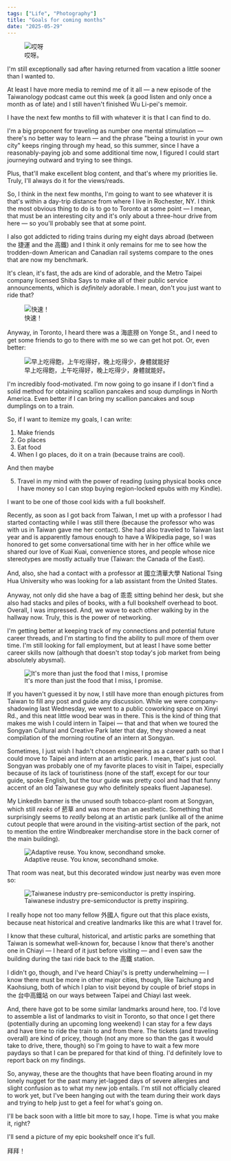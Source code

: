 ```yaml
---
tags: ["Life", "Photography"]
title: "Goals for coming months"
date: "2025-05-29"
---
```


<figure><img src="/posts/goals_for_coming_months/cat.png" alt="哎呀">
  <figcaption>哎呀。</figcaption></figure>

I'm still exceptionally sad after having returned from vacation a little sooner than I wanted to.

<!--more-->

At least I have more media to remind me of it all — a new episode of the Taiwanology podcast came out this week (a good listen and only once a month as of late) and I still haven't finished Wu Li-pei's memoir.

I have the next few months to fill with whatever it is that I can find to do.

I'm a big proponent for traveling as number one mental stimulation — there's no better way to learn — and the phrase "being a tourist in your own city" keeps ringing through my head, so this summer, since I have a reasonably-paying job and some additional time now, I figured I could start journeying outward and trying to see things.

Plus, that'll make excellent blog content, and that's where my priorities lie. Truly, I'll always do it for the views/reads.

So, I think in the next few months, I'm going to want to see whatever it is that's within a day-trip distance from where I live in Rochester, NY. I think the most obvious thing to do is to go to Toronto at some point — I mean, that must be an interesting city and it's only about a three-hour drive from here — so you'll probably see that at some point.

I also got addicted to riding trains during my eight days abroad (between the 捷運 and the 高鐵) and I think it only remains for me to see how the trodden-down American and Canadian rail systems compare to the ones that are now my benchmark.

It's clean, it's fast, the ads are kind of adorable, and the Metro Taipei company licensed Shiba Says to make all of their public service announcements, which is _definitely_ adorable. I mean, don't you just want to ride that?

<figure><img src="/posts/goals_for_coming_months/jieyun.png" alt="快速！">
  <figcaption>快速！</figcaption></figure>

Anyway, in Toronto, I heard there was a 海底撈 on Yonge St., and I need to get some friends to go to there with me so we can get hot pot. Or, even better:

<figure><img src="/posts/goals_for_coming_months/pancakes.png" alt="早上吃得飽，上午吃得好，晚上吃得少，身體就能好">
  <figcaption>早上吃得飽，上午吃得好，晚上吃得少，身體就能好。</figcaption></figure>

I'm incredibly food-motivated. I'm now going to go insane if I don't find a solid method for obtaining scallion pancakes and soup dumplings in North America. Even better if I can bring my scallion pancakes and soup dumplings on to a train.

So, if I want to itemize my goals, I can write:

 1. Make friends
 2. Go places
 3. Eat food
 4. When I go places, do it on a train (because trains are cool).

And then maybe

 5. Travel in my mind with the power of reading (using physical books once I have money so I can stop buying region-locked epubs with my Kindle).

I want to be one of those cool kids with a full bookshelf.

Recently, as soon as I got back from Taiwan, I met up with a professor I had started contacting while I was still there (because the professor who was with us in Taiwan gave me her contact). She had also traveled to Taiwan last year and is apparently famous enough to have a Wikipedia page, so I was honored to get some conversational time with her in her office while we shared our love of Kuai Kuai, convenience stores, and people whose nice stereotypes are mostly actually true (Taiwan: the Canada of the East).

And, also, she had a contact with a professor at 國立清華大學 National Tsing Hua University who was looking for a lab assistant from the United States.

Anyway, not only did she have a bag of 乖乖 sitting behind her desk, but she also had stacks and piles of books, with a full bookshelf overhead to boot. Overall, I was impressed. And, we wave to each other walking by in the hallway now. Truly, this is the power of networking.

I'm getting better at keeping track of my connections and potential future career threads, and I'm starting to find the ability to pull more of them over time. I'm still looking for fall employment, but at least I have some better career skills now (although that doesn't stop today's job market from being absolutely abysmal).

<figure><img src="/posts/goals_for_coming_months/woodbear.png" alt="It's more than just the food that I miss, I promise">
  <figcaption>It's more than just the food that I miss, I promise.</figcaption></figure>

If you haven't guessed it by now, I still have more than enough pictures from Taiwan to fill any post and guide any discussion. While we were company-shadowing last Wednesday, we went to a public coworking space on Xinyi Rd., and this neat little wood bear was in there. This is the kind of thing that makes me wish I could intern in Taipei — that and that when we toured the Songyan Cultural and Creative Park later that day, they showed a neat compilation of the morning routine of an intern at Songyan.

Sometimes, I just wish I hadn't chosen engineering as a career path so that I could move to Taipei and intern at an artistic park. I mean, that's just cool. Songyan was probably one of my favorite places to visit in Taipei, especially because of its lack of touristiness (none of the staff, except for our tour guide, spoke English, but the tour guide was pretty cool and had that funny accent of an old Taiwanese guy who definitely speaks fluent Japanese).

My LinkedIn banner is the unused south tobacco-plant room at Songyan, which still _reeks_ of 菸草 and was more than an aesthetic. Something that surprisingly seems to _really_ belong at an artistic park (unlike all of the anime cutout people that were around in the visiting-artist section of the park, not to mention the entire Windbreaker merchandise store in the back corner of the main building).

<figure><img src="/posts/goals_for_coming_months/south_plant.png" alt="Adaptive reuse. You know, secondhand smoke.">
  <figcaption>Adaptive reuse. You know, secondhand smoke.</figcaption></figure>

That room was neat, but this decorated window just nearby was even more so:

<figure><img src="/posts/goals_for_coming_months/songyan.png" alt="Taiwanese industry pre-semiconductor is pretty inspiring.">
  <figcaption>Taiwanese industry pre-semiconductor is pretty inspiring.</figcaption></figure>

I really hope not too many fellow 外國人 figure out that this place exists, because neat historical and creative landmarks like this are what I travel for.

I know that these cultural, historical, and artistic parks are something that Taiwan is somewhat well-known for, because I know that there's another one in Chiayi — I heard of it just before visiting — and I even saw the building during the taxi ride back to the 高鐵 station.

I didn't go, though, and I've heard Chiayi's is pretty underwhelming — I know there must be more in other major cities, though, like Taichung and Kaohsiung, both of which I plan to visit beyond by couple of brief stops in the 台中高鐵站 on our ways between Taipei and Chiayi last week.

And, there have got to be some similar landmarks around here, too. I'd love to assemble a list of landmarks to visit in Toronto, so that once I get there (potentially during an upcoming long weekend) I can stay for a few days and have time to ride the train to and from there. The tickets (and traveling overall) are kind of pricey, though (not any more so than the gas it would take to drive, there, though) so I'm going to have to wait a few more paydays so that I can be prepared for that kind of thing. I'd definitely love to report back on my findings.

So, anyway, these are the thoughts that have been floating around in my lonely nugget for the past many jet-lagged days of severe allergies and slight confusion as to what my new job entails. I'm still not officially cleared to work yet, but I've been hanging out with the team during their work days and trying to help just to get a feel for what's going on.

I'll be back soon with a little bit more to say, I hope. Time is what you make it, right?

I'll send a picture of my epic bookshelf once it's full.

拜拜！

